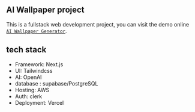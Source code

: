 
## AI Wallpaper project


This is a fullstack web development project, you can visit the demo online [`AI Wallpaper Generator`](https://mywallpaper.vercel.app).

## tech stack

- Framework: Next.js
- UI: Tailwindcss
- AI: OpenAI
- database : supabase/PostgreSQL
- Hosting: AWS
- Auth: clerk
- Deployment: Vercel

